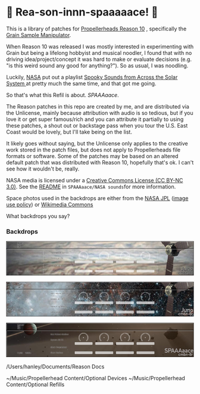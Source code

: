 # :rocket: Rea-son-innn-spaaaaace! :rocket:

This is a library of patches for [Propellerheads Reason 10](https://www.propellerheads.se/en/reason) , specifically the  [Grain Sample Manipulator](https://www.propellerheads.se/en/reason/instruments/grain). 

When Reason 10 was released I was mostly interested in experimenting with Grain but being a lifelong hobbyist and musical noodler, I found that with no driving idea/project/concept it was hard to make or evaluate decisions (e.g. "is this weird sound any good for anything?"). So as usual, I was noodling.

Luckily, [NASA](https://soundcloud.com/nasa/tracks) put out a playlist [Spooky Sounds from Across the Solar System ](https://soundcloud.com/nasa/sets/spookyspacesounds) at pretty much the same time, and that got me going. 

So that's what this Refil is about. _SPAAAaace_. 


The Reason patches in this repo are created by me, and are distributed via the Unlicense, mainly because attribution with audio is so tedious, but if you love it or get super famous/rich and you can attribute it partially to using these patches, a shout out or backstage pass when you tour the U.S. East Coast would be lovely, but I'll take being on the list.  

It likely goes without saying, but the Unlicense only applies to the creative work stored in the patch files, but does not apply to Propellerheads file formats or software. Some of the patches may be based on an altered default patch that was distributed with Reason 10, hopefully that's ok. I can't see how it wouldn't be, really. 

NASA media is licensed under a [Creative Commons License (CC BY-NC 3.0)](https://creativecommons.org/licenses/by-nc/3.0/legalcode). See the [README](SPAAAaace/NASA%20sounds/README.md) in `SPAAAaace/NASA sounds`for more information.

Space photos  used in the backdrops are either from the [NASA JPL](https://photojournal.jpl.nasa.gov) ([image use policy](https://www.jpl.nasa.gov/imagepolicy/)) or [Wikimedia Commons](https://commons.wikimedia.org/wiki/Main_Page)

What backdrops you say?

### Backdrops

![juno_backdrop.jpg](backdrops/juno_backdrop.jpg)

![juno_RemnantHBH3.jpg](backdrops/juno_RemnantHBH3.jpg)

![SPAAAaace_PIA22082.jpg](backdrops/SPAAAaace_PIA22082.jpg)

/Users/hanley/Documents/Reason Docs

~/Music/Propellerhead Content/Optional Devices
~/Music/Propellerhead Content/Optional Refills
